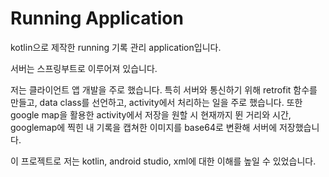 # Running Application

kotlin으로 제작한 running 기록 관리 application입니다.

서버는 스프링부트로 이루어져 있습니다.

저는 클라이언트 앱 개발을 주로 했습니다. 특히 서버와 통신하기 위해 retrofit 함수를 만들고, data class를 선언하고, activity에서 처리하는 일을 주로 했습니다. 또한 google map을 활용한 activity에서 저장을 원할 시 현재까지 뛴 거리와 시간, googlemap에 찍힌 내 기록을 캡쳐한 이미지를 base64로 변환해 서버에 저장했습니다.

이 프로젝트로 저는 kotlin, android studio, xml에 대한 이해를 높일 수 있었습니다.
